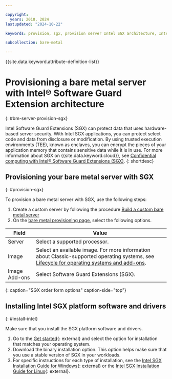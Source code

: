 ```yaml
---

copyright:
  years: 2018, 2024
lastupdated: "2024-10-22"

keywords: provision, sgx, provision server Intel SGX architecture, Intel SGX architecture, confidential computing,

subcollection: bare-metal

---
```



{{site.data.keyword.attribute-definition-list}}

# Provisioning a bare metal server with Intel&reg; Software Guard Extension architecture
{: #bm-server-provision-sgx}

Intel Software Guard Extensions (SGX) can protect data that uses hardware-based server security. With Intel SGX applications, you can protect select code and data from disclosure or modification. By using trusted execution environments (TEE), known as enclaves, you can encrypt the pieces of your application memory that contains sensitive data while it is in use. For more information about SGX on {{site.data.keyword.cloud}}, see [Confidential computing with Intel® Software Guard Extensions (SGX)](/docs/bare-metal?topic=bare-metal-bm-intel-sgx).
{: shortdesc}

## Provisioning your bare metal server with SGX
{: #provision-sgx}

To provision a bare metal server with SGX, use the following steps:

1. Create a custom server by following the procedure [Build a custom bare metal server](/docs/bare-metal?topic=bare-metal-ordering-baremetal-server)
2. On the [bare metal provisioning page](https://cloud.ibm.com/gen1/infrastructure/provision/bm), select the following options.

| Field | Value |
|------|------|
| Server | Select a supported processor. |
| Image | Select an available image. For more information about Classic-supported operating systems, see [Lifecycle for operating systems and add-ons](/docs/bare-metal?topic=bare-metal-product-lifecycle-classic).|
| Image Add-ons | Select Software Guard Extensions (SGX). |
{: caption="SGX order form options" caption-side="top"}

## Installing Intel SGX platform software and drivers
{: #install-intel}

Make sure that you install the SGX platform software and drivers.

1. Go to the [Get started](https://www.intel.com/content/www/us/en/developer/tools/software-guard-extensions/get-started.html){: external} and select the option for installation that matches your operating system.
2. Download the binary installation option. This option helps make sure that you use a stable version of SGX in your workloads.
3. For specific instructions for each type of installation, see the [Intel SGX Installation Guide for Windows](https://www.intel.com/content/www/us/en/download-center/home.html){: external} or the [Intel SGX Installation Guide for Linux](https://download.01.org/intel-sgx/linux-2.1.2/docs/Intel_SGX_Installation_Guide_Linux_2.1.2_Open_Source.pdf){: external}.
